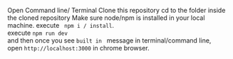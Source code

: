 Open Command line/ Terminal
Clone this repository
cd to the folder inside the cloned repository
Make sure node/npm is installed in your local machine.
execute `  npm i / install `.<br>
execute ` npm run dev ` <br>
and then once you see `built in ` message in terminal/command line, <br>
open ` http://localhost:3000 ` in chrome browser.
